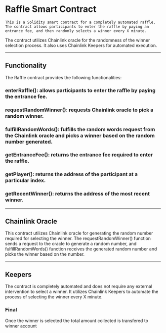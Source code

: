 # Raffle Smart Contract

`This is a Solidity smart contract for a completely automated raffle. The contract allows participants to enter the raffle by paying an entrance fee, and then randomly selects a winner every X minute.`

The contract utilizes Chainlink oracle for the randomness of the winner selection process. It also uses Chainlink Keepers for automated execution.

---

## Functionality

The Raffle contract provides the following functionalities:

### enterRaffle(): allows participants to enter the raffle by paying the entrance fee.

### requestRandomWinner(): requests Chainlink oracle to pick a random winner.

### fulfillRandomWords(): fulfills the random words request from the Chainlink oracle and picks a winner based on the random number generated.

### getEntranceFee(): returns the entrance fee required to enter the raffle.

### getPlayer(): returns the address of the participant at a particular index.

### getRecentWinner(): returns the address of the most recent winner.

---

## Chainlink Oracle

This contract utilizes Chainlink oracle for generating the random number required for selecting the winner. The requestRandomWinner() function sends a request to the oracle to generate a random number, and fulfillRandomWords() function receives the generated random number and picks the winner based on the number.

---

## Keepers

The contract is completely automated and does not require any external intervention to select a winner. It utilizes Chainlink Keepers to automate the process of selecting the winner every X minute.

### Final
Once the winner is selected the total amount collected is transfered to winner account

